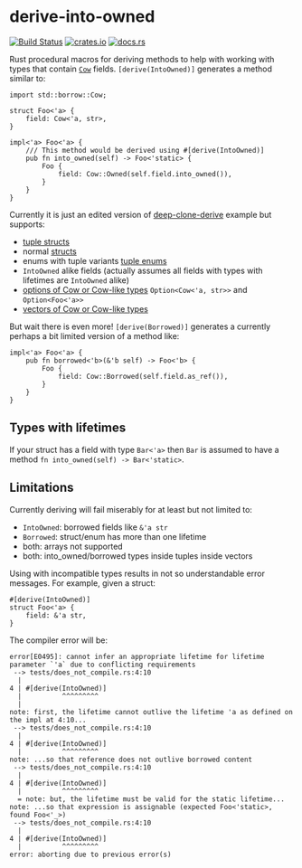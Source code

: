 # derive-into-owned

[![Build Status](https://travis-ci.org/koivunej/derive-into-owned.svg?branch=master)](https://travis-ci.org/koivunej/derive-into-owned)
[![crates.io](https://img.shields.io/crates/v/derive-into-owned.svg)](https://crates.io/crates/derive-into-owned)
[![docs.rs](https://docs.rs/derive-into-owned/badge.svg)](https://docs.rs/derive-into-owned/)

Rust procedural macros for deriving methods to help with working with types that contain [`Cow`](https://doc.rust-lang.org/std/borrow/enum.Cow.html) fields. `[derive(IntoOwned)]` generates a method similar to:

```
import std::borrow::Cow;

struct Foo<'a> {
	field: Cow<'a, str>,
}

impl<'a> Foo<'a> {
	/// This method would be derived using #[derive(IntoOwned)]
	pub fn into_owned(self) -> Foo<'static> {
		Foo {
			field: Cow::Owned(self.field.into_owned()),
		}
	}
}
```

Currently it is just an edited version of [deep-clone-derive](https://github.com/asajeffrey/deep-clone/blob/master/deep-clone-derive/lib.rs) example but supports:

 * [tuple structs](./tests/tuple_struct.rs)
 * normal [structs](./tests/struct.rs)
 * enums with tuple variants [tuple enums](./tests/simple_enum.rs)
 * `IntoOwned` alike fields (actually assumes all fields with types with lifetimes are `IntoOwned` alike)
 * [options of Cow or Cow-like types](./tests/opt_field.rs) `Option<Cow<'a, str>>` and `Option<Foo<'a>>`
 * [vectors of Cow or Cow-like types](./tests/vec.rs)

But wait there is even more! `[derive(Borrowed)]` generates a currently perhaps a bit limited version of a method like:

```
impl<'a> Foo<'a> {
	pub fn borrowed<'b>(&'b self) -> Foo<'b> {
		Foo {
			field: Cow::Borrowed(self.field.as_ref()),
		}
	}
}
```

## Types with lifetimes

If your struct has a field with type `Bar<'a>` then `Bar` is assumed to have a method `fn into_owned(self) -> Bar<'static>`.

## Limitations

Currently deriving will fail miserably for at least but not limited to:

 * `IntoOwned`: borrowed fields like `&'a str`
 * `Borrowed`: struct/enum has more than one lifetime
 * both: arrays not supported
 * both: into_owned/borrowed types inside tuples inside vectors

Using with incompatible types results in not so understandable error messages. For example, given a struct:

```
#[derive(IntoOwned)]
struct Foo<'a> {
	field: &'a str,
}
```

The compiler error will be:

```
error[E0495]: cannot infer an appropriate lifetime for lifetime parameter `'a` due to conflicting requirements
 --> tests/does_not_compile.rs:4:10
  |
4 | #[derive(IntoOwned)]
  |          ^^^^^^^^^
  |
note: first, the lifetime cannot outlive the lifetime 'a as defined on the impl at 4:10...
 --> tests/does_not_compile.rs:4:10
  |
4 | #[derive(IntoOwned)]
  |          ^^^^^^^^^
note: ...so that reference does not outlive borrowed content
 --> tests/does_not_compile.rs:4:10
  |
4 | #[derive(IntoOwned)]
  |          ^^^^^^^^^
  = note: but, the lifetime must be valid for the static lifetime...
note: ...so that expression is assignable (expected Foo<'static>, found Foo<'_>)
 --> tests/does_not_compile.rs:4:10
  |
4 | #[derive(IntoOwned)]
  |          ^^^^^^^^^
error: aborting due to previous error(s)
```
